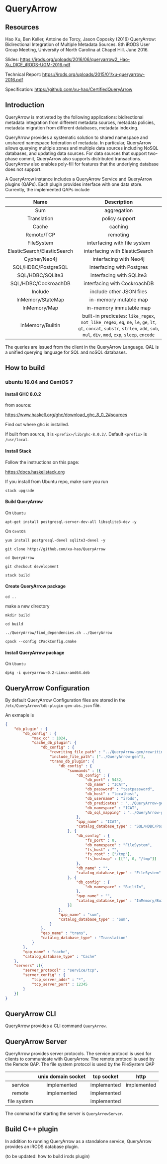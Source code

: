 # QueryArrow

## Resources
Hao Xu, Ben Keller, Antoine de Torcy, Jason Coposky (2016) QueryArrow: Bidirectional Integration of Multiple Metadata Sources. 8th iRODS User Group Meeting, University of North Carolina at Chapel Hill. June 2016.

Slides: https://irods.org/uploads/2016/06/queryarrow2_Hao-Xu_DICE_iRODS-UGM-2016.pdf

Technical Report: https://irods.org/uploads/2015/01/xu-queryarrow-2016.pdf

Specification: https://github.com/xu-hao/CertifiedQueryArrow

## Introduction

QueryArrow is motivated by the following applications: bidirectional metadata integration from different metadata sources, metadata policies, metadata migration from different databases, metadata indexing.

QueryArrow provides a systematic solution to shared namespace and unshared namespace federation of metadata. In particular, QueryArrow allows querying multiple zones and multiple data sources including NoSQL databases, and updating data sources. For data sources that support two-phase commit, QueryArrow also supports distributed transactions. QueryArrow also enables poly-fill for features that the underlying database does not support.

A QueryArrow instance includes a QueryArrow Service and QueryArrow plugins (QAPs). Each plugin provides interface with one data store. Currently, the implemented QAPs include

|        Name       |           Description          |
|:-----------------:|:------------------------------:|
|      Sum      |           aggregation          |
|  Translation  |         policy support         |
|     Cache     |             caching            |
|      Remote/TCP   |            remoting            |
| FileSystem | interfacing with file system |
| ElasticSearch/ElasticSearch | interfacing with ElasticSearch |
|     Cypher/Neo4j     |     interfacing with Neo4j     |
|   SQL/HDBC/PostgreSQL  |    interfacing with Postgres   |
|    SQL/HDBC/SQLite3    |    interfacing with SQLite3    |
|  SQL/HDBC/CockroachDB   |  interfacing with CockroachDB  |
|  Include   |  include other JSON files  |
|  InMemory/StateMap  |      in-memory mutable map     |
| InMemory/Map |     in-memory immutable map    |
|       InMemory/BuiltIn      |   built-in predicates: `like_regex`, `not_like_regex`, `eq`, `ne`, `le`, `ge`, `lt`, `gt`, `concat`, `substr`, `strlen`, `add`, `sub`, `mul`, `div`, `mod`, `exp`, `sleep`, `encode`     |


The queries are issued from the client in the QueryArrow Language. QAL is a unified querying language for SQL and noSQL databases.

## How to build

### ubuntu 16.04 and CentOS 7

#### Install GHC 8.0.2

from source:

https://www.haskell.org/ghc/download_ghc_8_0_2#sources

Find out where ghc is installed.

If built from source, it is `<prefix>/lib/ghc-8.0.2/`. Default `<prefix>` is `/usr/local`.

#### Install Stack

Follow the instructions on this page:

https://docs.haskellstack.org

If you install from Ubuntu repo, make sure you run

    stack upgrade

#### Build QueryArrow

On `Ubuntu`

    apt-get install postgresql-server-dev-all libsqlite3-dev -y

On `CentOS`

    yum install postgresql-devel sqlite3-devel -y

    git clone http://github.com/xu-hao/QueryArrow

    cd QueryArrow

    git checkout development

    stack build

#### Create QueryArrow package

    cd ..

make a new directory

    mkdir build

    cd build

    ../QueryArrow/find_dependencies.sh ../QueryArrow

    cpack --config CPackConfig.cmake

#### Install QueryArrow package

On `Ubuntu`

    dpkg -i queryarrow-0.2-Linux-amd64.deb

## QueryArrow Configuration

By default QueryArrow Configuration files are stored in the `/etc/QueryArrow/tdb-plugin-gen-abs.json` file.

An exmaple is

~~~json
{
    "db_plugin" : {
        "db_config" : {
            "max_cc" : 1024,
            "cache_db_plugin": {
                "db_config" : {
                    "rewriting_file_path" : "../QueryArrow-gen/rewriting-plugin-gen.rules",
                    "include_file_path": ["../QueryArrow-gen"],
                    "trans_db_plugin": {
                        "db_config" : {
                            "summands" : [{
                                "db_config" : {
                                    "db_port" : 5432,
                                    "db_name" : "ICAT",
                                    "db_password" : "testpassword",
                                    "db_host" : "localhost",
                                    "db_username" : "irods",
                                    "db_predicates" : "../QueryArrow-gen/gen/ICATGen",
                                    "db_namespace" : "ICAT",
                                    "db_sql_mapping" : "../QueryArrow-gen/gen/SQL/ICATGen"
                                },
                                "qap_name" : "ICAT",
                                "catalog_database_type" : "SQL/HDBC/PostgreSQL"
                            }, {
                                "db_config" : {
                                    "fs_port" : 0,
                                    "db_namespace" : "FileSystem",
                                    "fs_host" : "",
                                    "fs_root" : ["/tmp"],
                                    "fs_hostmap" : [["", 0, "/tmp"]]
                                },
                                "db_name" : "",
                                "catalog_database_type" : "FileSystem"
                            }, {
                                "db_config" : {
                                    "db_namespace" : "BuiltIn",
                                },
                                "qap_name" : "",
                                "catalog_database_type" : "InMemory/BuiltIn"
                            }]
                        },
                        "qap_name" : "sum",
                        "catalog_database_type" : "Sum",
                    }
                },
                "qap_name" : "trans",
                "catalog_database_type" : "Translation"
            }
        },
        "qap_name" : "cache",
        "catalog_database_type" : "Cache"
    },
    "servers" :[{
        "server_protocol" : "service/tcp",
        "server_config" : {
            "tcp_server_addr" : "*",
            "tcp_server_port" : 12345
        }
    }]
}
~~~

## QueryArrow CLI

QueryArrow provides a CLI command `QueryArrow`.

## QueryArrow Server

QueryArrow provides server protocols. The service protocol is used for clients to communicate with QueryArrow. The remote protocol is used by the Remote QAP. The file system protocol is used by the FileSystem QAP

|       |unix domain socket|tcp socket|http|
|:-----:|:----------------:|:--------:|:--:|
|service| implemented| implemented | implemented |
|remote| implemented | implemented| |
|file system|  | implemented | |

The command for starting the server is `QueryArrowServer`.

## Build C++ plugin

In addition to running QueryArrow as a standalone service, QueryArrow provides an iRODS database plugin.

(to be updated: how to build irods plugin)
